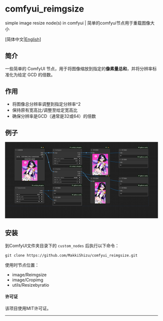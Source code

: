 # comfyui_reimgsize

simple image resize node(s) in comfyui | 简单的comfyui节点用于重载图像大小

[简体中文|[English](README.md)]

## 简介

一些简单的 ComfyUI 节点，用于将图像缩放到指定的**像素量总和**，并将分辨率标准化为给定 GCD 的倍数。

## 作用

- 将图像总分辨率调整到指定分辨率^2
- 保持原有宽高比/调整至给定宽高比
- 确保分辨率是GCD（通常是32或64）的倍数

## 例子

![image](./workflow/comfyui_reimgsize.png)

## 安装

到ComfyUI文件夹目录下的 `custom_nodes` 后执行以下命令：

```
git clone https://github.com/MakkiShizu/comfyui_reimgsize.git
```

使用时节点位置：

- image/Reimgsize
- image/Cropimg
- utils/Resizebyratio

#### 许可证

该项目使用MIT许可证。

<hr>

